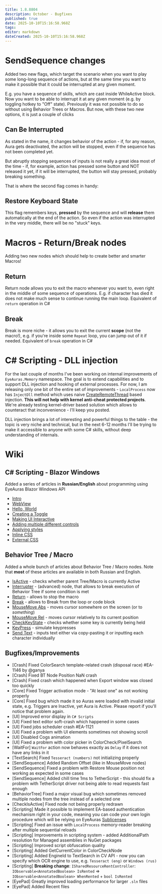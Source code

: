 ```yaml
---
title: 1.8.8804
description: October - Bugfixes
published: true
date: 2025-10-10T15:16:58.968Z
tags: 
editor: markdown
dateCreated: 2025-10-10T15:16:58.968Z
---
```


# SendSequence changes 
Added two new flags, which target the scenario when you want to play some long-long sequence of actions, but at the same time you want to make it possible that it could be interrupted at any given moment.

E.g. you have a sequence of skills, which are cast inside WhileActive block. Now you want to be able to interrupt it at any given moment (e.g. by toggling hotkey to "Off" state). Previously it was not possible to do so without using Behavior Trees or Macros. But now, with these two new options, it is just a couple of clicks

## Can Be Interrupted
As stated in the name, it changes behavior of the action - if, for any reason, Aura gets deactivated, the action will be stopped, even if the sequence has not been completed yet.

But abruptly stopping sequences of inputs is not really a great idea most of the time - if, for example, action has pressed some button and NOT released it yet, if it will be interrupted, the button will stay pressed, probably breaking something. 

That is where the second flag comes in handy:

## Restore Keyboard State
This flag remembers keys, **pressed** by the sequence and will **release** them automatically at the end of the action. So even if the action was interrupted in the very middle, there will be no "stuck" keys. 

# Macros - Return/Break nodes
Adding two new nodes which should help to create better and smarter Macros!

## Return
Return node allows you to exit the macro whenever you want to, even right in the middle of some sequence of operations. 
E.g. if character has died it does not make much sense to continue running the main loop. 
Equivalent of `return` operation in C#

## Break
Break is more niche - it allows you to exit the current **scope** (not the macro!), e.g. if you're inside some `Repeat` loop, you can jump out of it if needed. 
Equivalent of `break` operation in C#

# C# Scripting - DLL injection
For the last couple of months I've been working on internal improvements of `EyeAuras.Memory` namespace. The goal is to extend capabilities and to support 
DLL injection and hooking of external processes.
For now, I am releasing only one bit of the entire set of improvements - `LocalProcess` now has `InjectDll` method which uses naive [CreateRemoteThread](https://learn.microsoft.com/en-us/windows/win32/api/processthreadsapi/nf-processthreadsapi-createremotethread) based injection. 
**This will not help with kernel anti-cheat protected projects**. We're already testing kernel-driver based solution which allows to counteract that inconvenience - I'll keep you posted. 

DLL injection brings a lot of interesting and powerful things to the table - the topic is very niche and technical, but in the next 6-12 months I'll be trying to make it accessible to anyone with some C# skills, without deep understanding of internals. 


# Wiki
## C# Scripting - Blazor Windows
Added a series of articles in **Russian/English** about programming using EyeAuras Blazor Windows API
- [Intro](https://wiki.eyeauras.net/en/scripting/blazor-windows/1-intro) 
- [WebView](https://wiki.eyeauras.net/en/scripting/blazor-windows/2-webview)
- [Hello, World](https://wiki.eyeauras.net/en/scripting/blazor-windows/3-hello-world)
- [Creating a Toggle](https://wiki.eyeauras.net/en/scripting/blazor-windows/4-toggle-hotkeyisactive)
- [Making UI Interactive](https://wiki.eyeauras.net/en/scripting/blazor-windows/reactive-toggle)
- [Adding multiple different controls](https://wiki.eyeauras.net/en/scripting/blazor-windows/multiple-toggles)
- [Applying styles](https://wiki.eyeauras.net/en/scripting/blazor-windows/toggle-styling)
- [Inline CSS](https://wiki.eyeauras.net/en/scripting/blazor-windows/toggles-styling-inline)
- [External CSS](https://wiki.eyeauras.net/en/scripting/blazor-windows/toggles-styling-cssfile)

## Behavior Tree / Macro
Added a whole bunch of articles about Behavior Tree / Macro nodes.
Note that **most** of these articles are available in both Russian and English.
- [IsActive](https://wiki.eyeauras.net/en/behavior-trees/nodes/IsActive) - checks whether parent Tree/Macro is currently Active
- [Interrupter](https://wiki.eyeauras.net/en/behavior-trees/nodes/Interrupter) - (advanced) node, that allows to break execution of Behavior Tree if some condition is met
- [Return](https://wiki.eyeauras.net/en/behavior-trees/nodes/Return) - allows to stop the macro
- [Break](https://wiki.eyeauras.net/en/behavior-trees/nodes/Break) - allows to Break from the loop or code block
- [MouseMove Abs](https://wiki.eyeauras.net/en/behavior-trees/nodes/MouseMoveAbs) - moves cursor somewhere on the screen (or to _something_)
- [MouseMove Rel](https://wiki.eyeauras.net/en/behavior-trees/nodes/MouseMoveRel) - moves cursor relatively to its current position
- [CheckKeyState](https://wiki.eyeauras.net/en/behavior-trees/nodes/CheckKeyState) - checks whether some key is currently being held
- [KeyPress](https://wiki.eyeauras.net/en/behavior-trees/nodes/KeyPress) - simulate keypresses
- [Send Text](https://wiki.eyeauras.net/en/behavior-trees/nodes/SendText) - inputs text either via copy-pasting it or inputting each character individually


## Bugfixes/Improvements
- [Crash] Fixed ColorSearch template-related crash (disposal race) #EA-1146 by @ganya
- [Crash] Fixed BT Node Position NaN crash
- [Crash] Fixed crash which happened when Export window was closed too quickly
- [Core] Fixed Trigger activation mode - "At least one" as not working properly
- [Core] Fixed bug which made it so Auras were loaded with invalid initial state, e.g. Triggers are Inactive, yet Aura is Active. Please report if you'll notice that problem again. 
- [UI] Improved error display in `C# Scripts`
- [UI] Fixed text editor soft-crash which happened in some cases
- [UI] Fixed jobs scheduler crash #EA-1121 
- [UI] Fixed a problem with UI elements sometimes not showing scroll
- [UI] Disabled Cogs animation  
- [UI] Fixed a problem with color picker in ColorCheck/PixelSearch
- [WaitFor] `WaitFor` action now behaves exactly as `Delay` if it does not have any links in it
- [TextSearch] Fixed `Tesseract (numbers)` not initializing properly
- [SendSequence] Added Random Offset (like in MouseMove nodes)
- [SendSequence] Fixed a problem with Restore Mouse position not working as expected in some cases
- [SendSequence] Added chill time 1ms to TetherScript - this should fix a problem with TetherScript driver not being able to read requests fast enough 
- [BehaviorTree] Fixed a major visual bug which sometimes removed multiple nodes from the tree instead of a selected one
- [CheckIsActive] Fixed node not being properly redrawn
- [Scripting] Made it possible to implement EA-based authentication mechanism right in your code, meaning you can code your own login procedure which will be relying on EyeAuras [Sublicenses](https://wiki.eyeauras.net/en/features/sublicenses)
- [Scripting] Fixed an issue with `LocalProcess` memory-reader breaking after multiple sequential reloads
- [Scripting] Improvements in scripting system - added AdditionalPath resolution for Managed assemblies in NuGet packages
- [Scripting] Improved script obfuscation quality
- [Scripting] Added GetCurrentColor in ColorCheckNode
- [Scripting] Added EngineId to TextSearch in CV API - now you can specify which OCR engine to use, e.g. `Tesseract (eng)` or `Windows (rus)`
- [Scripting] **Breaking change**: `ISharedResourceRentController`: `IObservable<AnnotatedBoolean> IsRented` => `IObservable<AnnotatedBoolean> WhenRented` + `bool IsRented`
- [EyePad] Greatly improved loading performance for larger `.sln` files
- [EyePad] Added Recent files


